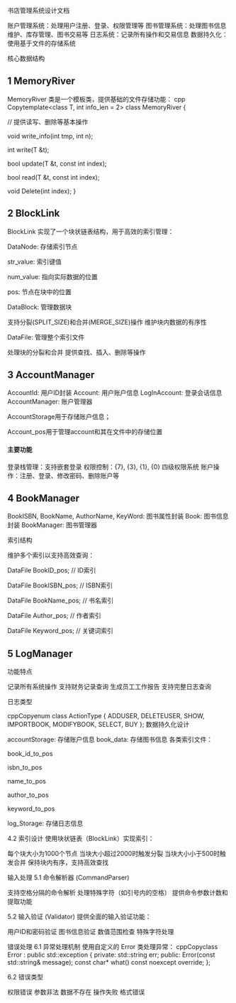 书店管理系统设计文档


账户管理系统：处理用户注册、登录、权限管理等
图书管理系统：处理图书信息维护、库存管理、图书交易等
日志系统：记录所有操作和交易信息
数据持久化：使用基于文件的存储系统

核心数据结构

 ##  1 MemoryRiver

   MemoryRiver 类是一个模板类，提供基础的文件存储功能：
   cpp Copytemplate<class T, int info_len = 2>
   class MemoryRiver {

   // 提供读写、删除等基本操作

   void write_info(int tmp, int n);

   int write(T &t);

   bool update(T &t, const int index);

   bool read(T &t, const int index);

   void Delete(int index);
   }
 ##  2 BlockLink
   BlockLink 实现了一个块状链表结构，用于高效的索引管理：

DataNode: 存储索引节点

str_value: 索引键值

num_value: 指向实际数据的位置

pos: 节点在块中的位置


DataBlock: 管理数据块

支持分裂(SPLIT_SIZE)和合并(MERGE_SIZE)操作
维护块内数据的有序性


DataFile: 管理整个索引文件

处理块的分裂和合并
提供查找、插入、删除等操作



## 3 AccountManager

AccountId: 用户ID封装
Account: 用户账户信息
LogInAccount: 登录会话信息
AccountManager: 账户管理器

AccountStorage用于存储账户信息；

Account_pos用于管理account和其在文件中的存储位置

#### 主要功能

登录栈管理：支持嵌套登录
权限控制：{7}, {3}, {1}, {0} 四级权限系统
账户操作：注册、登录、修改密码、删除账户等

## 4 BookManager
BookISBN, BookName, AuthorName, KeyWord: 图书属性封装
Book: 图书信息封装
BookManager: 图书管理器

 索引结构

维护多个索引以支持高效查询：

DataFile BookID_pos;     // ID索引

DataFile BookISBN_pos;   // ISBN索引

DataFile BookName_pos;   // 书名索引

DataFile Author_pos;     // 作者索引

DataFile Keyword_pos;    // 关键词索引

## 5 LogManager
 功能特点

记录所有系统操作
支持财务记录查询
生成员工工作报告
支持完整日志查询

 日志类型

cppCopyenum class ActionType {
ADDUSER,
DELETEUSER,
SHOW,
IMPORTBOOK,
MODIFYBOOK,
SELECT,
BUY
};
 数据持久化设计
  

accountStorage: 存储账户信息
book_data: 存储图书信息
各类索引文件：

book_id_to_pos

isbn_to_pos

name_to_pos

author_to_pos

keyword_to_pos


log_Storage: 存储日志信息

4.2 索引设计
使用块状链表（BlockLink）实现索引：

每个块大小为1000个节点
当块大小超过2000时触发分裂
当块大小小于500时触发合并
保持块内有序，支持高效查找

输入处理
   5.1 命令解析器 (CommandParser)

支持空格分隔的命令解析
处理特殊字符（如引号内的空格）
提供命令参数计数和提取功能

5.2 输入验证 (Validator)
提供全面的输入验证功能：

用户ID和密码验证
图书信息验证
数值范围检查
特殊字符处理

 错误处理
   6.1 异常处理机制
   使用自定义的 Error 类处理异常：
   cppCopyclass Error : public std::exception {
   private:
   std::string err;
   public:
   Error(const std::string& message);
   const char* what() const noexcept override;
   };

   6.2 错误类型

权限错误
参数非法
数据不存在
操作失败
格式错误

